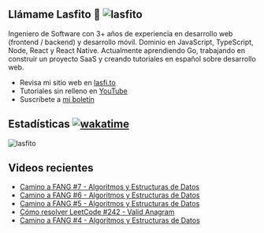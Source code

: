 
## Llámame Lasfito 👋 <img src="https://komarev.com/ghpvc/?username=lasfito&label=Profile%20views&color=0e75b6&style=flat" alt="lasfito" /> 

Ingeniero de Software con 3+ años de experiencia en desarrollo web (frontend / backend) y desarrollo móvil. Dominio en JavaScript, TypeScript, Node, React y React Native. Actualmente aprendiendo Go, trabajando en construir un proyecto SaaS y creando tutoriales en español sobre desarrollo web.

  - Revisa mi sitio web en [lasfi.to](https://lasfi.to)
  - Tutoriales sin relleno en [YouTube](https://www.youtube.com/channel/UCwfeUZwjfNsIFqFURiqkLSw)
  - Suscríbete a <a href="http://lasfi.to/1-2-3/"  target="_blank"> mi boletín </a>
   

## Estadísticas [![wakatime](https://wakatime.com/badge/user/5f64052e-88c6-4b16-a87a-e9f52142e69a.svg)](https://wakatime.com/@5f64052e-88c6-4b16-a87a-e9f52142e69a)


<img align="center" src="https://github-readme-stats.vercel.app/api/top-langs?username=lasfito&show_icons=true&locale=es&layout=compact&langs_count=4&theme=nord&custom_title=Stack+según+GitHub" alt="lasfito" /> 

## Videos recientes
<!-- BLOG-POST-LIST:START -->
- [Camino a FANG #7 - Algoritmos y Estructuras de Datos](https://www.youtube.com/watch?v=2Xt4W-3H-UQ)
- [Camino a FANG #6 - Algoritmos y Estructuras de Datos](https://www.youtube.com/watch?v=Zaq_TejKR6E)
- [Camino a FANG #5 - Algoritmos y Estructuras de Datos](https://www.youtube.com/watch?v=lab4N-oISQo)
- [Cómo resolver LeetCode #242 - Valid Anagram](https://www.youtube.com/watch?v=YfJCp1KwQdQ)
- [Camino a FANG #4  -  Algoritmos y Estructuras de Datos](https://www.youtube.com/watch?v=ytFoy2xrT4Y)
<!-- BLOG-POST-LIST:END -->











  
